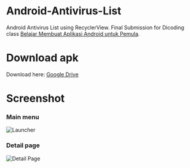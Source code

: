 # Android-Antivirus-List
Android Antivirus List using RecyclerView. Final Submission for Dicoding class [Belajar Membuat Aplikasi Android untuk Pemula](https://www.dicoding.com/academies/51).

# Download apk
Download here:
[Google Drive](https://drive.google.com/open?id=1BRNYWNBm67Pb4TQy3cPDnAAwE3w6UlEV)

# Screenshot
### Main menu
![Launcher](https://github.com/ChristopherAT99/Android-Antivirus-List/blob/master/Screenshot/Screenshot_2019-12-06-02-27-38-89.png?raw=true)
### Detail page
![Detail Page](https://github.com/ChristopherAT99/Android-Antivirus-List/blob/master/Screenshot/Screenshot_2019-12-06-02-26-34-48.png?raw=true)
